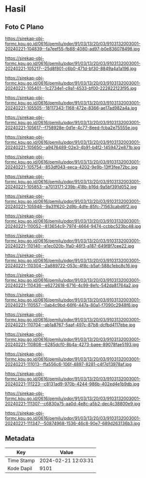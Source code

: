 # Hasil

## Foto C Plano

https://sirekap-obj-formc.kpu.go.id/0616/pemilu/pdpr/91/03/13/20/03/9103132003001-20240221-104839--fa7eef55-fb88-4080-ad97-b0e836078498.jpg

https://sirekap-obj-formc.kpu.go.id/0616/pemilu/pdpr/91/03/13/20/03/9103132003001-20240221-105217--25d8f801-c6b0-471d-bf30-8849a4a1a196.jpg

https://sirekap-obj-formc.kpu.go.id/0616/pemilu/pdpr/91/03/13/20/03/9103132003001-20240221-105401--1c2734e1-c9a1-4533-bf00-222822123f95.jpg

https://sirekap-obj-formc.kpu.go.id/0616/pemilu/pdpr/91/03/13/20/03/9103132003001-20240221-105505--18117343-1168-472e-8366-ae17ad982a4a.jpg

https://sirekap-obj-formc.kpu.go.id/0616/pemilu/pdpr/91/03/13/20/03/9103132003001-20240221-105617--f758928e-0d1e-4c77-8eed-fcba2e75555e.jpg

https://sirekap-obj-formc.kpu.go.id/0616/pemilu/pdpr/91/03/13/20/03/9103132003001-20240221-105650--a9476489-02e3-4b91-b4f2-1459472e871b.jpg

https://sirekap-obj-formc.kpu.go.id/0616/pemilu/pdpr/91/03/13/20/03/9103132003001-20240221-105754--853df043-eeca-4202-9e9b-13ff3fee72bc.jpg

https://sirekap-obj-formc.kpu.go.id/0616/pemilu/pdpr/91/03/13/20/03/9103132003001-20240221-105853--a7013171-239b-418b-b16d-9a5bf391d052.jpg

https://sirekap-obj-formc.kpu.go.id/0616/pemilu/pdpr/91/03/13/20/03/9103132003001-20240221-105948--9a31f620-2d9b-4dfe-85fc-71563cabd6f2.jpg

https://sirekap-obj-formc.kpu.go.id/0616/pemilu/pdpr/91/03/13/20/03/9103132003001-20240221-110052--813654c9-7974-4664-9474-ccbbc523bc48.jpg

https://sirekap-obj-formc.kpu.go.id/0616/pemilu/pdpr/91/03/13/20/03/9103132003001-20240221-110140--e1ec020b-1fa0-46f3-a187-649f8f7cee22.jpg

https://sirekap-obj-formc.kpu.go.id/0616/pemilu/pdpr/91/03/13/20/03/9103132003001-20240221-110304--2a889722-053c-4f8c-b5af-588c1ebc8c16.jpg

https://sirekap-obj-formc.kpu.go.id/0616/pemilu/pdpr/91/03/13/20/03/9103132003001-20240221-110436--e6272618-6716-4c99-8efc-542da81764a2.jpg

https://sirekap-obj-formc.kpu.go.id/0616/pemilu/pdpr/91/03/13/20/03/9103132003001-20240221-110557--0ab4c9bd-66f6-447a-80a1-f7090c2948f6.jpg

https://sirekap-obj-formc.kpu.go.id/0616/pemilu/pdpr/91/03/13/20/03/9103132003001-20240221-110704--ab1a8767-5aaf-497c-87b8-dcfbd4117ebe.jpg

https://sirekap-obj-formc.kpu.go.id/0616/pemilu/pdpr/91/03/13/20/03/9103132003001-20240221-110808--6285dcf0-8b4a-4273-baee-89078fae5193.jpg

https://sirekap-obj-formc.kpu.go.id/0616/pemilu/pdpr/91/03/13/20/03/9103132003001-20240221-111013--ffa556c6-106f-4897-8281-c4f7d13978af.jpg

https://sirekap-obj-formc.kpu.go.id/0616/pemilu/pdpr/91/03/13/20/03/9103132003001-20240221-111223--c8131ad9-970b-4244-986b-402ed4e1b9db.jpg

https://sirekap-obj-formc.kpu.go.id/0616/pemilu/pdpr/91/03/13/20/03/9103132003001-20240221-111307--c6830a75-aa0d-4e8c-a5b2-dec4c38800e9.jpg

https://sirekap-obj-formc.kpu.go.id/0616/pemilu/pdpr/91/03/13/20/03/9103132003001-20240221-111347--50874968-1536-46c8-90e7-689d263136b3.jpg


## Metadata

| Key        | Value               |
| ---------- | ------------------- |
| Time Stamp | 2024-02-21 12:03:31 |
| Kode Dapil | 9101                |



